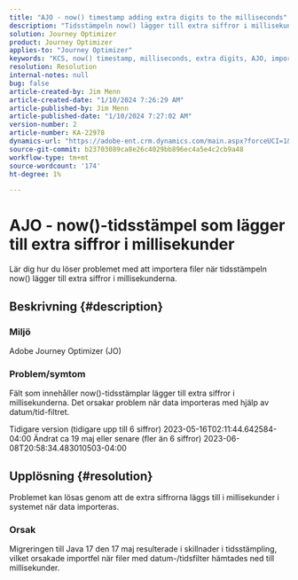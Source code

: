 ```yaml
---
title: "AJO - now() timestamp adding extra digits to the milliseconds"
description: "Tidsstämpeln now() lägger till extra siffror i millisekunderna, vilket orsakar importfel."
solution: Journey Optimizer
product: Journey Optimizer
applies-to: "Journey Optimizer"
keywords: "KCS, now() timestamp, milliseconds, extra digits, AJO, import failed, Adobe Journey Optimizer, Java 17"
resolution: Resolution
internal-notes: null
bug: false
article-created-by: Jim Menn
article-created-date: "1/10/2024 7:26:29 AM"
article-published-by: Jim Menn
article-published-date: "1/10/2024 7:27:02 AM"
version-number: 2
article-number: KA-22978
dynamics-url: "https://adobe-ent.crm.dynamics.com/main.aspx?forceUCI=1&pagetype=entityrecord&etn=knowledgearticle&id=86db618c-89af-ee11-a569-6045bd006268"
source-git-commit: b23703089ca8e26c4029bb896ec4a5e4c2cb9a48
workflow-type: tm+mt
source-wordcount: '174'
ht-degree: 1%

---
```


# AJO - now()-tidsstämpel som lägger till extra siffror i millisekunder


Lär dig hur du löser problemet med att importera filer när tidsstämpeln now() lägger till extra siffror i millisekunderna.

## Beskrivning {#description}


### Miljö

Adobe Journey Optimizer (JO)

### Problem/symtom

Fält som innehåller now()-tidsstämplar lägger till extra siffror i millisekunderna. Det orsakar problem när data importeras med hjälp av datum/tid-filtret.

Tidigare version (tidigare upp till 6 siffror) 2023-05-16T02:11:44.642584-04:00 Ändrat ca 19 maj eller senare (fler än 6 siffror) 2023-06-08T20:58:34.483010503-04:00


## Upplösning {#resolution}


Problemet kan lösas genom att de extra siffrorna läggs till i millisekunder i systemet när data importeras.

### Orsak

Migreringen till Java 17 den 17 maj resulterade i skillnader i tidsstämpling, vilket orsakade importfel när filer med datum-/tidsfilter hämtades ned till millisekunder.
